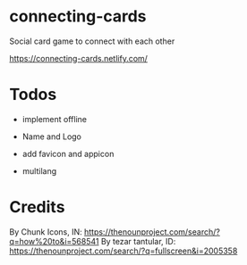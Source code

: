 # connecting-cards
Social card game to connect with each other

https://connecting-cards.netlify.com/


# Todos

- implement offline

- Name and Logo
- add favicon and appicon

- multilang

# Credits

By Chunk Icons, IN: https://thenounproject.com/search/?q=how%20to&i=568541
By tezar tantular, ID: https://thenounproject.com/search/?q=fullscreen&i=2005358
